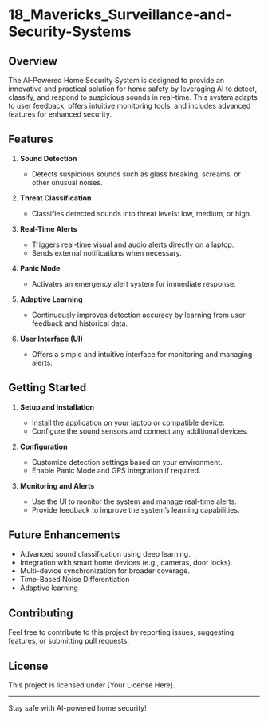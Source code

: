 # 18_Mavericks_Surveillance-and-Security-Systems

## Overview
The AI-Powered Home Security System is designed to provide an innovative and practical solution for home safety by leveraging AI to detect, classify, and respond to suspicious sounds in real-time. This system adapts to user feedback, offers intuitive monitoring tools, and includes advanced features for enhanced security.

## Features
1. **Sound Detection**  
   - Detects suspicious sounds such as glass breaking, screams, or other unusual noises.

2. **Threat Classification**  
   - Classifies detected sounds into threat levels: low, medium, or high.

3. **Real-Time Alerts**  
   - Triggers real-time visual and audio alerts directly on a laptop.  
   - Sends external notifications when necessary.

4. **Panic Mode**  
   - Activates an emergency alert system for immediate response.


5. **Adaptive Learning**  
   - Continuously improves detection accuracy by learning from user feedback and historical data.

6. **User Interface (UI)**  
   - Offers a simple and intuitive interface for monitoring and managing alerts.




## Getting Started
1. **Setup and Installation**  
   - Install the application on your laptop or compatible device.  
   - Configure the sound sensors and connect any additional devices.

2. **Configuration**  
   - Customize detection settings based on your environment.  
   - Enable Panic Mode and GPS integration if required.

3. **Monitoring and Alerts**  
   - Use the UI to monitor the system and manage real-time alerts.  
   - Provide feedback to improve the system’s learning capabilities.

## Future Enhancements
- Advanced sound classification using deep learning.  
- Integration with smart home devices (e.g., cameras, door locks).  
- Multi-device synchronization for broader coverage.
- Time-Based Noise Differentiation
- Adaptive learning

## Contributing
Feel free to contribute to this project by reporting issues, suggesting features, or submitting pull requests.

## License
This project is licensed under [Your License Here].

---

Stay safe with AI-powered home security!
